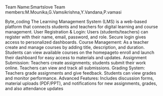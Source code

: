Team Name:Smartslove
Team members:M.Mounika,G.Vamsikrishna,Y.Vandana,P.vamasi


Byte_coding
The Learning Management System (LMS) is a web-based platform that connects students and teachers for digital learning and course management.
User Registration & Login:
Users (students/teachers) can register with their name, email, password, and role. Secure login gives access to personalized dashboards.
Course Management:
As a teacher create and manage courses by adding title, description, and duration. 
Students can view available courses on the homepageto enroll and launch their dashboard for easy access to materials and updates.
Assignment Submission:
Teachers create assignments; students submit their work online. Teachers can view and track all submissions.
Grading System:
Teachers grade assignments and give feedback. Students can view grades and monitor performance.
Advanced Features:
Includes discussion forms, material uploads (PDF/PPT), and notifications for new assignments, grades, and also attendance updates
